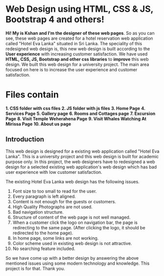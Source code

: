 # Web Design using HTML, CSS & JS, Bootstrap 4 and others!

**Hi! My is Kshan and I'm the designer of these web pages**. So as you can see, these web pages are created for a hotel reservation web application called "Hotel Eva Lanka" situated in Sri Lanka. The speciality of this redesigned web design is, this new web design is built according to the **User experience** with increasing customer satisfaction. We have used **HTML, CSS, JS, Bootstrap and other css libraries** to **improve** this web design. We built this web design for a university project. The main area focused on here is to increase the user experience and customer satisfaction.

# Files contain

**1. CSS folder with css files**
**2. JS folder with js files**
**3. Home Page**
**4. Services Page**
**5. Gallery page**
**6. Rooms and Cottages page**
**7. Excursion Page**
**8. Visit Temple Weherahena Page**
**9. Visit Whales Watching At Mirissa Page**
**10. About us page**

## Introduction
This web design is designed for a existing web application called "Hotel Eva Lanka". This is a university project and this web design is built for academic purpose only. In this project, the web designers have to redesigned a web design for a selected existing web application's web design which has bad user experience with low customer satisfaction.

The existing Hotel Eva Lanka web design has the following issues.
1. Font size to too small to read for the user.
2. Every paragraph is left aligned.
3. Content is not enough for the guests or customers.
4. High Quality Photographs are not used.
5. Bad navigation structure.
6. Structure of content of the web page is not well managed.
7. When a customer click the logo on navigation bar, the page is redirecting to the same page. (After clicking the logo, it should be redirected to the home page).
8. In home page, some links are not working.
9. Color scheme used in existing web design is not attractive.
10. No searching feature included.

So we have come up with a better design by answering the above mentioned issues using some modern technology and knowledge. This project is for that. Thank you.
